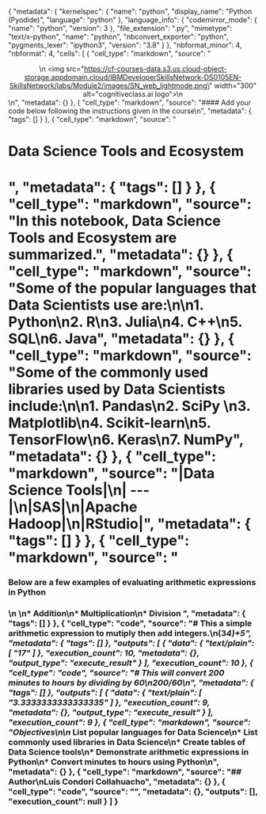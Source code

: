 {
  "metadata": {
    "kernelspec": {
      "name": "python",
      "display_name": "Python (Pyodide)",
      "language": "python"
    },
    "language_info": {
      "codemirror_mode": {
        "name": "python",
        "version": 3
      },
      "file_extension": ".py",
      "mimetype": "text/x-python",
      "name": "python",
      "nbconvert_exporter": "python",
      "pygments_lexer": "ipython3",
      "version": "3.8"
    }
  },
  "nbformat_minor": 4,
  "nbformat": 4,
  "cells": [
    {
      "cell_type": "markdown",
      "source": "<center>\n    <img src=\"https://cf-courses-data.s3.us.cloud-object-storage.appdomain.cloud/IBMDeveloperSkillsNetwork-DS0105EN-SkillsNetwork/labs/Module2/images/SN_web_lightmode.png\" width=\"300\" alt=\"cognitiveclass.ai logo\">\n</center>\n",
      "metadata": {}
    },
    {
      "cell_type": "markdown",
      "source": "#### Add your code below following the instructions given in the course\n",
      "metadata": {
        "tags": []
      }
    },
    {
      "cell_type": "markdown",
      "source": "<h1> Data Science Tools and Ecosystem <h1>",
      "metadata": {
        "tags": []
      }
    },
    {
      "cell_type": "markdown",
      "source": "In this notebook, Data Science Tools and Ecosystem are summarized.",
      "metadata": {}
    },
    {
      "cell_type": "markdown",
      "source": "Some of the popular languages that Data Scientists use are:\n\n1. Python\n2. R\n3. Julia\n4. C++\n5. SQL\n6. Java",
      "metadata": {}
    },
    {
      "cell_type": "markdown",
      "source": "Some of the commonly used libraries used by Data Scientists include:\n\n1. Pandas\n2. SciPy \n3. Matplotlib\n4. Scikit-learn\n5. TensorFlow\n6. Keras\n7. NumPy",
      "metadata": {}
    },
    {
      "cell_type": "markdown",
      "source": "|Data Science Tools|\n| --- |\n|SAS|\n|Apache Hadoop|\n|RStudio|",
      "metadata": {
        "tags": []
      }
    },
    {
      "cell_type": "markdown",
      "source": "<H3> Below are a few examples of evaluating arithmetic expressions in Python <H3>\n    \n* Addition\n* Multiplication\n* Division ",
      "metadata": {
        "tags": []
      }
    },
    {
      "cell_type": "code",
      "source": "# This a simple arithmetic expression to mutiply then add integers.\n(3*4)+5",
      "metadata": {
        "tags": []
      },
      "outputs": [
        {
          "data": {
            "text/plain": [
              "17"
            ]
          },
          "execution_count": 10,
          "metadata": {},
          "output_type": "execute_result"
        }
      ],
      "execution_count": 10
    },
    {
      "cell_type": "code",
      "source": "# This will convert 200 minutes to hours by dividing by 60\n200/60\n",
      "metadata": {
        "tags": []
      },
      "outputs": [
        {
          "data": {
            "text/plain": [
              "3.3333333333333335"
            ]
          },
          "execution_count": 9,
          "metadata": {},
          "output_type": "execute_result"
        }
      ],
      "execution_count": 9
    },
    {
      "cell_type": "markdown",
      "source": "__Objectives__\n\n* List popular languages for Data Science\n* List commonly used libraries in Data Science\n* Create tables of Data Science tools\n* Demonstrate arithmetic expressions in Python\n* Convert minutes to hours using Python\n",
      "metadata": {}
    },
    {
      "cell_type": "markdown",
      "source": "## Author\nLuis Condori Collahuacho",
      "metadata": {}
    },
    {
      "cell_type": "code",
      "source": "",
      "metadata": {},
      "outputs": [],
      "execution_count": null
    }
  ]
}
